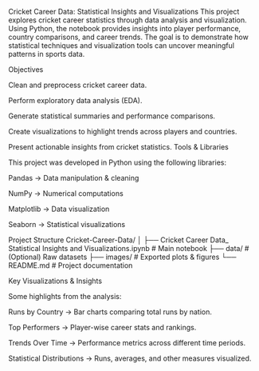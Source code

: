 Cricket Career Data: Statistical Insights and Visualizations
This project explores cricket career statistics through data analysis and visualization. Using Python, the notebook provides insights into player performance, country comparisons, and career trends. The goal is to demonstrate how statistical techniques and visualization tools can uncover meaningful patterns in sports data.

Objectives

Clean and preprocess cricket career data.

Perform exploratory data analysis (EDA).

Generate statistical summaries and performance comparisons.

Create visualizations to highlight trends across players and countries.

Present actionable insights from cricket statistics.
 Tools & Libraries

This project was developed in Python using the following libraries:

Pandas → Data manipulation & cleaning

NumPy → Numerical computations

Matplotlib → Data visualization

Seaborn → Statistical visualizations

Project Structure
Cricket-Career-Data/
│
├── Cricket Career Data_ Statistical Insights and Visualizations.ipynb   # Main notebook
├── data/                                                                # (Optional) Raw datasets
├── images/                                                              # Exported plots & figures
└── README.md                                                            # Project documentation

 Key Visualizations & Insights

Some highlights from the analysis:

Runs by Country → Bar charts comparing total runs by nation.

Top Performers → Player-wise career stats and rankings.

Trends Over Time → Performance metrics across different time periods.

Statistical Distributions → Runs, averages, and other measures visualized.
